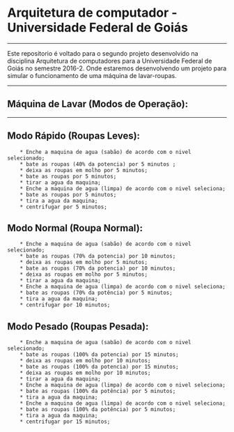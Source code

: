 # Arquitetura de computador - Universidade Federal de Goiás
--------------------------------------------------------------------------------
Este repositorio é voltado para o segundo projeto desenvolvido na disciplina Arquitetura de computadores para a Universidade Federal de Goiás no semestre 2016-2. Onde estaremos desenvolvendo um projeto para simular o funcionamento de uma máquina de lavar-roupas.

--------------------------------------------------------------------------------
## Máquina de Lavar (Modos de Operação):
--------------------------------------------------------------------------------
## Modo Rápido (Roupas Leves):
		* Enche a maquina de agua (sabão) de acordo com o nivel selecionado;
		* bate as roupas (40% da potencia) por 5 minutos ;
		* deixa as roupas em molho por 5 minutos;
		* bate as roupas por 5 minutos;
		* tirar a agua da maquina;
		* Enche a maquina de agua (limpa) de acordo com o nivel seleciona;
		* bate as roupas por 5 minutos;
		* tira a agua da maquina;
		* centrifugar por 5 minutos;
## Modo Normal (Roupa Normal):
		* Enche a maquina de agua (sabão) de acordo com o nivel selecionado;
		* bate as roupas (70% da potencia) por 10 minutos;
		* deixa as roupas em molho por 5 minutos;
		* bate as roupas (70% da potencia) por 10 minutos;
		* deixa as roupas em molho por 5 minutos;
		* tirar a agua da maquina;
		* Enche a maquina de agua (limpa) de acordo com o nivel seleciona;
		* bate as roupas (70% da potência) por 5 minutos;
		* tira a agua da maquina;
		* centrifugar por 10 minutos;
## Modo Pesado (Roupas Pesada):
		* Enche a maquina de agua (sabão) de acordo com o nivel selecionado;
		* bate as roupas (100% da potencia) por 15 minutos;
		* deixa as roupas em molho por 10 minutos;
		* bate as roupas (100% da potencia) por 15 minutos;
		* deixa as roupas em molho por 10 minutos;
		* tirar a agua da maquina;
		* Enche a maquina de agua (limpa) de acordo com o nivel seleciona;
		* bate as roupas (100% da potência) por 5 minutos;
		* tira a agua da maquina;
		* Enche a maquina de agua (limpa) de acordo com o nivel seleciona;
		* bate as roupas (100% da potência) por 5 minutos;
		* tira a agua da maquina;
		* centrifugar por 15 minutos;
